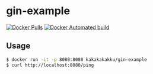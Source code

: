 # gin-example

[![Docker Pulls](https://img.shields.io/docker/pulls/kakakakakku/gin-example.svg?style=for-the-badge)](https://hub.docker.com/r/kakakakakku/gin-example/)
[![Docker Automated build](https://img.shields.io/docker/automated/kakakakakku/gin-example.svg?style=for-the-badge)](https://hub.docker.com/r/kakakakakku/gin-example/)

## Usage

```sh
$ docker run -it -p 8080:8080 kakakakakku/gin-example
$ curl http://localhost:8080/ping
```
